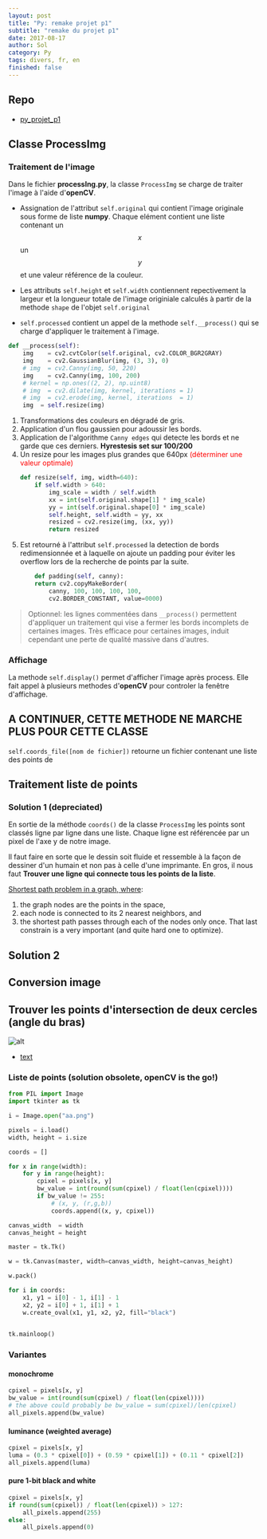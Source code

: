 ```yaml
---
layout: post
title: "Py: remake projet p1"
subtitle: "remake du projet p1"
date: 2017-08-17
author: Sol
category: Py
tags: divers, fr, en
finished: false
---
```


## Repo
* [py_projet_p1](https://github.com/RoscaS/py_projet_p1)

## Classe ProcessImg

### Traitement de l'image

Dans le fichier **processIng.py**, la classe `ProcessImg` se charge de traiter l'image à l'aide d'**openCV**.

* Assignation de l'attribut `self.original` qui contient l'image originale sous forme de liste **numpy**. Chaque elément contient une liste contenant un $$x$$ un $$y$$ et une valeur référence de la couleur.

* Les attributs `self.height` et `self.width` contiennent repectivement la largeur et la longueur totale de l'image originiale calculés à partir de la methode `shape` de l'objet `self.original`

* `self.processed` contient un appel de la methode `self.__process()` qui se charge d'appliquer le traitement à l'image.

```python
def __process(self):
    img    = cv2.cvtColor(self.original, cv2.COLOR_BGR2GRAY)
    img    = cv2.GaussianBlur(img, (3, 3), 0)
    # img  = cv2.Canny(img, 50, 220)
    img    = cv2.Canny(img, 100, 200)
    # kernel = np.ones((2, 2), np.uint8)
    # img  = cv2.dilate(img, kernel, iterations = 1)
    # img  = cv2.erode(img, kernel, iterations  = 1)
    img  = self.resize(img)
```

1. Transformations des couleurs en dégradé de gris.
2. Application d'un flou gaussien pour adoussir les bords.
3. Application de l'algorithme `Canny edges` qui detecte les bords et ne garde que ces derniers. **Hyrestesis set sur 100/200**
4. Un resize pour les images plus grandes que 640px <span style="color:red"> (déterminer une valeur optimale) </span>
    ```python
    def resize(self, img, width=640):
        if self.width > 640:
            img_scale = width / self.width
            xx = int(self.original.shape[1] * img_scale)
            yy = int(self.original.shape[0] * img_scale)
            self.height, self.width = yy, xx
            resized = cv2.resize(img, (xx, yy))
            return resized
    ``` 
5. Est retourné à l'attribut `self.processed` la detection de bords redimensionnée et à laquelle on ajoute un padding pour éviter les overflow lors de la recherche de points par la suite.
    ```python
        def padding(self, canny):
        return cv2.copyMakeBorder(
            canny, 100, 100, 100, 100, 
            cv2.BORDER_CONSTANT, value=0000)
    ```


> Optionnel: les lignes commentées dans `__process()` permettent d'appliquer un traitement qui vise a fermer les bords incomplets de certaines images. Très efficace pour certaines images, induit cependant une perte de qualité massive dans d'autres.

### Affichage
La methode `self.display()` permet d'afficher l'image après process. Elle fait appel à plusieurs methodes d'**openCV** pour controler la fenêtre d'affichage.





## A CONTINUER, CETTE METHODE NE MARCHE PLUS POUR CETTE CLASSE
`self.coords_file([nom de fichier])` retourne un fichier contenant une liste des points de


## Traitement liste de points

### Solution 1 (depreciated)
En sortie de la méthode `coords()` de la classe `ProcessImg` les points sont classés ligne par ligne dans une liste. Chaque ligne est référencée par un pixel de l'axe y de notre image. 

Il faut faire en sorte que le dessin soit fluide et ressemble à la façon de dessiner d'un humain et non pas à celle d'une imprimante.
En gros, il nous faut **Trouver une ligne qui connecte tous les points de la liste**.

[Shortest path problem in a graph, where](https://stackoverflow.com/questions/37742358/sorting-points-to-form-a-continuous-line):
1. the graph nodes are the points in the space, 
2. each node is connected to its 2 nearest neighbors, and 
3. the shortest path passes through each of the nodes only once. That last constrain is a very important (and quite hard one to optimize). 

## Solution 2


## Conversion image

## Trouver les points d'intersection de deux cercles (angle du bras)

![alt](http://www.vb-helper.com/howto_circle_circle_intersection1.png)

* [text](https://stackoverflow.com/questions/3349125/circle-circle-intersection-points)





### Liste de points (solution obsolete, openCV is the go!)

```python
from PIL import Image
import tkinter as tk

i = Image.open("aa.png")

pixels = i.load()
width, height = i.size

coords = []

for x in range(width):
    for y in range(height):
        cpixel = pixels[x, y]
        bw_value = int(round(sum(cpixel) / float(len(cpixel))))
        if bw_value != 255:
            # (x, y, (r,g,b))
            coords.append((x, y, cpixel))

canvas_width  = width
canvas_height = height

master = tk.Tk()

w = tk.Canvas(master, width=canvas_width, height=canvas_height)

w.pack()

for i in coords:
    x1, y1 = i[0] - 1, i[1] - 1
    x2, y2 = i[0] + 1, i[1] + 1
    w.create_oval(x1, y1, x2, y2, fill="black")
    

tk.mainloop()
```

### Variantes

#### monochrome

```python
cpixel = pixels[x, y]
bw_value = int(round(sum(cpixel) / float(len(cpixel))))
# the above could probably be bw_value = sum(cpixel)/len(cpixel)
all_pixels.append(bw_value)
```

#### luminance (weighted average)

```python
cpixel = pixels[x, y]
luma = (0.3 * cpixel[0]) + (0.59 * cpixel[1]) + (0.11 * cpixel[2])
all_pixels.append(luma)
```

#### pure 1-bit black and white

```python
cpixel = pixels[x, y]
if round(sum(cpixel)) / float(len(cpixel)) > 127:
    all_pixels.append(255)
else:
    all_pixels.append(0)
```
